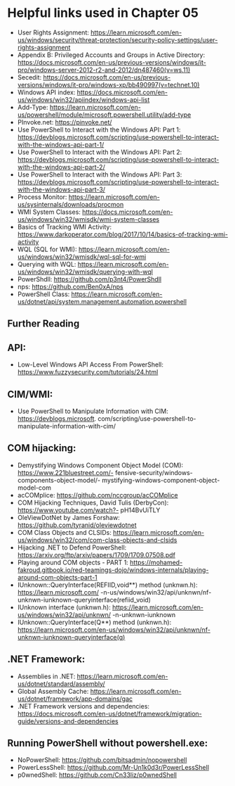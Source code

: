 # Helpful links used in Chapter 05
- User Rights Assignment: https://learn.microsoft.com/en-us/windows/security/threat-protection/security-policy-settings/user-rights-assignment
- Appendix B: Privileged Accounts and Groups in Active Directory: https://docs.microsoft.com/en-us/previous-versions/windows/it-pro/windows-server-2012-r2-and-2012/dn487460(v=ws.11)
- Secedit: https://docs.microsoft.com/en-us/previous-versions/windows/it-pro/windows-xp/bb490997(v=technet.10)
- Windows API index: https://docs.microsoft.com/en-us/windows/win32/apiindex/windows-api-list
- Add-Type: https://learn.microsoft.com/en-us/powershell/module/microsoft.powershell.utility/add-type
- PInvoke.net: https://pinvoke.net/
- Use PowerShell to Interact with the Windows API: Part 1: https://devblogs.microsoft.com/scripting/use-powershell-to-interact-with-the-windows-api-part-1/
- Use PowerShell to Interact with the Windows API: Part 2: https://devblogs.microsoft.com/scripting/use-powershell-to-interact-with-the-windows-api-part-2/
- Use PowerShell to Interact with the Windows API: Part 3: https://devblogs.microsoft.com/scripting/use-powershell-to-interact-with-the-windows-api-part-3/
- Process Monitor: https://learn.microsoft.com/en-us/sysinternals/downloads/procmon
- WMI System Classes: https://docs.microsoft.com/en-us/windows/win32/wmisdk/wmi-system-classes
- Basics of Tracking WMI Activity: https://www.darkoperator.com/blog/2017/10/14/basics-of-tracking-wmi-activity
- WQL (SQL for WMI): https://learn.microsoft.com/en-us/windows/win32/wmisdk/wql-sql-for-wmi
- Querying with WQL: https://learn.microsoft.com/en-us/windows/win32/wmisdk/querying-with-wql
- PowerShdll: https://github.com/p3nt4/PowerShdll
- nps: https://github.com/Ben0xA/nps
- PowerShell Class: https://learn.microsoft.com/en-us/dotnet/api/system.management.automation.powershell


## Further Reading
## API:
  - Low-Level Windows API Access From PowerShell: https://www.fuzzysecurity.com/tutorials/24.html
## CIM/WMI:
  - Use PowerShell to Manipulate Information with CIM: https://devblogs.microsoft.
com/scripting/use-powershell-to-manipulate-information-with-cim/
## COM hijacking:
  - Demystifying Windows Component Object Model (COM): https://www.221bluestreet.com/- fensive-security/windows-components-object-model/- mystifying-windows-component-object-model-com
  - acCOMplice: https://github.com/nccgroup/acCOMplice
  - COM Hijacking Techniques, David Tulis (DerbyCon): https://www.youtube.com/watch?- pH14BvUiTLY
  - OleViewDotNet by James Forshaw: https://github.com/tyranid/oleviewdotnet
  - COM Class Objects and CLSIDs: https://learn.microsoft.com/en-us/windows/win32/com/com-class-objects-and-clsids
  - Hijacking .NET to Defend PowerShell: https://arxiv.org/ftp/arxiv/papers/1709/1709.07508.pdf
  - Playing around COM objects - PART 1: https://mohamed-fakroud.gitbook.io/red-teamings-dojo/windows-internals/playing-around-com-objects-part-1
  - IUnknown::QueryInterface(REFIID,void**) method (unknwn.h): https://learn.microsoft.com/  -n-us/windows/win32/api/unknwn/nf-unknwn-iunknown-queryinterface(refiid_void)
  - IUnknown interface (unknwn.h): https://learn.microsoft.com/en-us/windows/win32/api/unknwn/  -n-unknwn-iunknown
  - IUnknown::QueryInterface(Q**) method (unknwn.h): https://learn.microsoft.com/en-us/windows/win32/api/unknwn/nf-unknwn-iunknown-queryinterface(q)
## .NET Framework:
  - Assemblies in .NET: https://learn.microsoft.com/en-us/dotnet/standard/assembly/
  - Global Assembly Cache: https://learn.microsoft.com/en-us/dotnet/framework/app-domains/gac
  - .NET Framework versions and dependencies: https://docs.microsoft.com/en-us/dotnet/framework/migration-guide/versions-and-dependencies
## Running PowerShell without powershell.exe:
  - NoPowerShell: https://github.com/bitsadmin/nopowershell
  - PowerLessShell: https://github.com/Mr-Un1k0d3r/PowerLessShell
  - p0wnedShell: https://github.com/Cn33liz/p0wnedShell